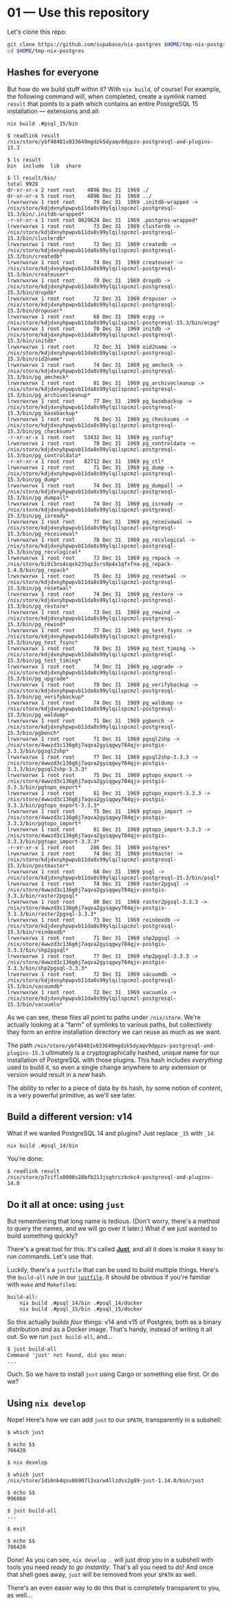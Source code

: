 # 01 &mdash; Use this repository

Let's clone this repo:

```bash
git clone https://github.com/supabase/nix-postgres $HOME/tmp-nix-postgres
cd $HOME/tmp-nix-postgres
```

## Hashes for everyone

But how do we build stuff within it? With `nix build`, of course! For example,
the following command will, when completed, create a symlink named `result` that
points to a path which contains an entire PostgreSQL 15 installation &mdash;
extensions and all:

```
nix build .#psql_15/bin
```

```
$ readlink result
/nix/store/ybf48481x033649mgdzk5dyaqv9dppzx-postgresql-and-plugins-15.3
```

```
$ ls result
bin  include  lib  share
```

```
$ ll result/bin/
total 9928
dr-xr-xr-x 2 root root    4096 Dec 31  1969 ./
dr-xr-xr-x 5 root root    4096 Dec 31  1969 ../
lrwxrwxrwx 1 root root      79 Dec 31  1969 .initdb-wrapped -> /nix/store/kdjdxnyhpwpvb11da8s99ylqilspcmzl-postgresql-15.3/bin/.initdb-wrapped*
-r-xr-xr-x 1 root root 9829624 Dec 31  1969 .postgres-wrapped*
lrwxrwxrwx 1 root root      73 Dec 31  1969 clusterdb -> /nix/store/kdjdxnyhpwpvb11da8s99ylqilspcmzl-postgresql-15.3/bin/clusterdb*
lrwxrwxrwx 1 root root      72 Dec 31  1969 createdb -> /nix/store/kdjdxnyhpwpvb11da8s99ylqilspcmzl-postgresql-15.3/bin/createdb*
lrwxrwxrwx 1 root root      74 Dec 31  1969 createuser -> /nix/store/kdjdxnyhpwpvb11da8s99ylqilspcmzl-postgresql-15.3/bin/createuser*
lrwxrwxrwx 1 root root      70 Dec 31  1969 dropdb -> /nix/store/kdjdxnyhpwpvb11da8s99ylqilspcmzl-postgresql-15.3/bin/dropdb*
lrwxrwxrwx 1 root root      72 Dec 31  1969 dropuser -> /nix/store/kdjdxnyhpwpvb11da8s99ylqilspcmzl-postgresql-15.3/bin/dropuser*
lrwxrwxrwx 1 root root      68 Dec 31  1969 ecpg -> /nix/store/kdjdxnyhpwpvb11da8s99ylqilspcmzl-postgresql-15.3/bin/ecpg*
lrwxrwxrwx 1 root root      70 Dec 31  1969 initdb -> /nix/store/kdjdxnyhpwpvb11da8s99ylqilspcmzl-postgresql-15.3/bin/initdb*
lrwxrwxrwx 1 root root      72 Dec 31  1969 oid2name -> /nix/store/kdjdxnyhpwpvb11da8s99ylqilspcmzl-postgresql-15.3/bin/oid2name*
lrwxrwxrwx 1 root root      74 Dec 31  1969 pg_amcheck -> /nix/store/kdjdxnyhpwpvb11da8s99ylqilspcmzl-postgresql-15.3/bin/pg_amcheck*
lrwxrwxrwx 1 root root      81 Dec 31  1969 pg_archivecleanup -> /nix/store/kdjdxnyhpwpvb11da8s99ylqilspcmzl-postgresql-15.3/bin/pg_archivecleanup*
lrwxrwxrwx 1 root root      77 Dec 31  1969 pg_basebackup -> /nix/store/kdjdxnyhpwpvb11da8s99ylqilspcmzl-postgresql-15.3/bin/pg_basebackup*
lrwxrwxrwx 1 root root      76 Dec 31  1969 pg_checksums -> /nix/store/kdjdxnyhpwpvb11da8s99ylqilspcmzl-postgresql-15.3/bin/pg_checksums*
-r-xr-xr-x 1 root root   53432 Dec 31  1969 pg_config*
lrwxrwxrwx 1 root root      78 Dec 31  1969 pg_controldata -> /nix/store/kdjdxnyhpwpvb11da8s99ylqilspcmzl-postgresql-15.3/bin/pg_controldata*
-r-xr-xr-x 1 root root   82712 Dec 31  1969 pg_ctl*
lrwxrwxrwx 1 root root      71 Dec 31  1969 pg_dump -> /nix/store/kdjdxnyhpwpvb11da8s99ylqilspcmzl-postgresql-15.3/bin/pg_dump*
lrwxrwxrwx 1 root root      74 Dec 31  1969 pg_dumpall -> /nix/store/kdjdxnyhpwpvb11da8s99ylqilspcmzl-postgresql-15.3/bin/pg_dumpall*
lrwxrwxrwx 1 root root      74 Dec 31  1969 pg_isready -> /nix/store/kdjdxnyhpwpvb11da8s99ylqilspcmzl-postgresql-15.3/bin/pg_isready*
lrwxrwxrwx 1 root root      77 Dec 31  1969 pg_receivewal -> /nix/store/kdjdxnyhpwpvb11da8s99ylqilspcmzl-postgresql-15.3/bin/pg_receivewal*
lrwxrwxrwx 1 root root      78 Dec 31  1969 pg_recvlogical -> /nix/store/kdjdxnyhpwpvb11da8s99ylqilspcmzl-postgresql-15.3/bin/pg_recvlogical*
lrwxrwxrwx 1 root root      73 Dec 31  1969 pg_repack -> /nix/store/bi9i5ns4cqxk235qz3srs9p4x1qfxfna-pg_repack-1.4.8/bin/pg_repack*
lrwxrwxrwx 1 root root      75 Dec 31  1969 pg_resetwal -> /nix/store/kdjdxnyhpwpvb11da8s99ylqilspcmzl-postgresql-15.3/bin/pg_resetwal*
lrwxrwxrwx 1 root root      74 Dec 31  1969 pg_restore -> /nix/store/kdjdxnyhpwpvb11da8s99ylqilspcmzl-postgresql-15.3/bin/pg_restore*
lrwxrwxrwx 1 root root      73 Dec 31  1969 pg_rewind -> /nix/store/kdjdxnyhpwpvb11da8s99ylqilspcmzl-postgresql-15.3/bin/pg_rewind*
lrwxrwxrwx 1 root root      77 Dec 31  1969 pg_test_fsync -> /nix/store/kdjdxnyhpwpvb11da8s99ylqilspcmzl-postgresql-15.3/bin/pg_test_fsync*
lrwxrwxrwx 1 root root      78 Dec 31  1969 pg_test_timing -> /nix/store/kdjdxnyhpwpvb11da8s99ylqilspcmzl-postgresql-15.3/bin/pg_test_timing*
lrwxrwxrwx 1 root root      74 Dec 31  1969 pg_upgrade -> /nix/store/kdjdxnyhpwpvb11da8s99ylqilspcmzl-postgresql-15.3/bin/pg_upgrade*
lrwxrwxrwx 1 root root      79 Dec 31  1969 pg_verifybackup -> /nix/store/kdjdxnyhpwpvb11da8s99ylqilspcmzl-postgresql-15.3/bin/pg_verifybackup*
lrwxrwxrwx 1 root root      74 Dec 31  1969 pg_waldump -> /nix/store/kdjdxnyhpwpvb11da8s99ylqilspcmzl-postgresql-15.3/bin/pg_waldump*
lrwxrwxrwx 1 root root      71 Dec 31  1969 pgbench -> /nix/store/kdjdxnyhpwpvb11da8s99ylqilspcmzl-postgresql-15.3/bin/pgbench*
lrwxrwxrwx 1 root root      71 Dec 31  1969 pgsql2shp -> /nix/store/4wwzd3c136g6j7aqva2gyiqgwy784qjv-postgis-3.3.3/bin/pgsql2shp*
lrwxrwxrwx 1 root root      77 Dec 31  1969 pgsql2shp-3.3.3 -> /nix/store/4wwzd3c136g6j7aqva2gyiqgwy784qjv-postgis-3.3.3/bin/pgsql2shp-3.3.3*
lrwxrwxrwx 1 root root      75 Dec 31  1969 pgtopo_export -> /nix/store/4wwzd3c136g6j7aqva2gyiqgwy784qjv-postgis-3.3.3/bin/pgtopo_export*
lrwxrwxrwx 1 root root      81 Dec 31  1969 pgtopo_export-3.3.3 -> /nix/store/4wwzd3c136g6j7aqva2gyiqgwy784qjv-postgis-3.3.3/bin/pgtopo_export-3.3.3*
lrwxrwxrwx 1 root root      75 Dec 31  1969 pgtopo_import -> /nix/store/4wwzd3c136g6j7aqva2gyiqgwy784qjv-postgis-3.3.3/bin/pgtopo_import*
lrwxrwxrwx 1 root root      81 Dec 31  1969 pgtopo_import-3.3.3 -> /nix/store/4wwzd3c136g6j7aqva2gyiqgwy784qjv-postgis-3.3.3/bin/pgtopo_import-3.3.3*
-r-xr-xr-x 1 root root     286 Dec 31  1969 postgres*
lrwxrwxrwx 1 root root      74 Dec 31  1969 postmaster -> /nix/store/kdjdxnyhpwpvb11da8s99ylqilspcmzl-postgresql-15.3/bin/postmaster*
lrwxrwxrwx 1 root root      68 Dec 31  1969 psql -> /nix/store/kdjdxnyhpwpvb11da8s99ylqilspcmzl-postgresql-15.3/bin/psql*
lrwxrwxrwx 1 root root      74 Dec 31  1969 raster2pgsql -> /nix/store/4wwzd3c136g6j7aqva2gyiqgwy784qjv-postgis-3.3.3/bin/raster2pgsql*
lrwxrwxrwx 1 root root      80 Dec 31  1969 raster2pgsql-3.3.3 -> /nix/store/4wwzd3c136g6j7aqva2gyiqgwy784qjv-postgis-3.3.3/bin/raster2pgsql-3.3.3*
lrwxrwxrwx 1 root root      73 Dec 31  1969 reindexdb -> /nix/store/kdjdxnyhpwpvb11da8s99ylqilspcmzl-postgresql-15.3/bin/reindexdb*
lrwxrwxrwx 1 root root      71 Dec 31  1969 shp2pgsql -> /nix/store/4wwzd3c136g6j7aqva2gyiqgwy784qjv-postgis-3.3.3/bin/shp2pgsql*
lrwxrwxrwx 1 root root      77 Dec 31  1969 shp2pgsql-3.3.3 -> /nix/store/4wwzd3c136g6j7aqva2gyiqgwy784qjv-postgis-3.3.3/bin/shp2pgsql-3.3.3*
lrwxrwxrwx 1 root root      72 Dec 31  1969 vacuumdb -> /nix/store/kdjdxnyhpwpvb11da8s99ylqilspcmzl-postgresql-15.3/bin/vacuumdb*
lrwxrwxrwx 1 root root      72 Dec 31  1969 vacuumlo -> /nix/store/kdjdxnyhpwpvb11da8s99ylqilspcmzl-postgresql-15.3/bin/vacuumlo*
```

As we can see, these files all point to paths under `/nix/store`. We're actually
looking at a "farm" of symlinks to various paths, but collectively they form an
entire installation directory we can reuse as much as we want.

The path
`/nix/store/ybf48481x033649mgdzk5dyaqv9dppzx-postgresql-and-plugins-15.3`
ultimately is a cryptographically hashed, unique name for our installation of
PostgreSQL with those plugins. This hash includes _everything_ used to build it,
so even a single change anywhere to any extension or version would result in a
_new_ hash.

The ability to refer to a piece of data by its hash, by some notion of
_content_, is a very powerful primitive, as we'll see later.

## Build a different version: v14

What if we wanted PostgreSQL 14 and plugins? Just replace `_15` with `_14`:

```
nix build .#psql_14/bin
```

You're done:

```
$ readlink result
/nix/store/p7ziflx0000s28bfb213jsghrczknkc4-postgresql-and-plugins-14.8
```

## Do it all at once: using `just`

But remembering that long name is tedious. (Don't worry, there's a method to
query the names, and we will go over it later.) What if we just wanted to build
something quickly?

There's a great tool for this. It's called
[**Just**](https://github.com/casey/just), and all it does is make it easy to
run commands. Let's use that.

Luckily, there's a `justfile` that can be used to build multiple things. Here's
the `build-all` rule in our [`justfile`](../justfile). It should be obvious if
you're familiar with `make` and `Makefile`s:

```
build-all:
    nix build .#psql_14/bin .#psql_14/docker
    nix build .#psql_15/bin .#psql_15/docker
```

So this actually builds _four_ things: v14 and v15 of Postgres, both as a binary
distribution _and_ as a Docker image. That's handy, instead of writing it all
out. So we run `just build-all`, and...

```
$ just build-all
Command 'just' not found, did you mean:
...
```

Ouch. So we have to install `just` using Cargo or something else first. Or do
we?

## Using `nix develop`

Nope! Here's how we can add `just` to our `$PATH`, transparently in a subshell:

```
$ which just

$ echo $$
766420

$ nix develop

$ which just
/nix/store/1di6nb4qsv86907l3xarw4llzdss2g89-just-1.14.0/bin/just

$ echo $$
996868

$ just build-all
...

$ exit

$ echo $$
766420
```

Done! As you can see, `nix develop .` will just drop you in a subshell with
tools you need _ready to go instantly_. That's all you need to do! And once that
shell goes away, `just` will be removed from your `$PATH` as well.

There's an even easier way to do this that is completely transparent to you, as
well...
